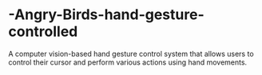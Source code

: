 # -Angry-Birds-hand-gesture-controlled
A computer vision-based hand gesture control system that allows users to control their cursor and perform various actions using hand movements.
